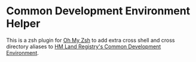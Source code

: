 # Common Development Environment Helper

This is a zsh plugin for [Oh My Zsh](http://ohmyz.sh/) to add extra cross shell and cross directory aliases to [HM Land Registry's Common Development Environment](https://github.com/LandRegistry/common-dev-env).